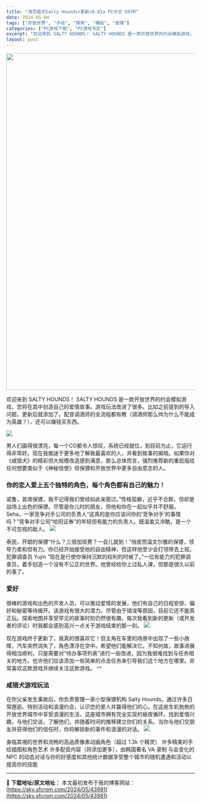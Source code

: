 ```yaml
---
title: "凊恧猎犬Salty Hounds+更新v0.81a PC中文 697M"
date: 2024-05-04
tags: ["开放世界", "手绘", "探索", "模拟", "爱情"]
categories: ["PC游戏下载", "PC游戏专区"]
excerpt: "欢迎来到 SALTY HOUNDS！ SALTY HOUNDS 是一款开放世界的约会模拟游戏，您将在其中创造自己的爱情故事。游戏玩法改进了很多。比如之前提到的导入问题，更新后就添加了。配音调酒师的全流程都有教（调酒师那么帅为什么不能成为英雄？），还可以赚钱买东西。 男人们画得很漂亮，每一个CG都令人&hellip;"
layout: post
---
```


<img class="aligncenter size-full wp-image-43982" src="https://sky.sfcrom.com/wp-content/uploads/2024/05/2024050410294221.webp" alt="" width="600" height="900" />

欢迎来到 SALTY HOUNDS！ SALTY HOUNDS 是一款开放世界的约会模拟游戏，您将在其中创造自己的爱情故事。游戏玩法改进了很多。比如之前提到的导入问题，更新后就添加了。配音调酒师的全流程都有教（调酒师那么帅为什么不能成为英雄？），还可以赚钱买东西。

<img src="https://sky.sfcrom.com/wp-content/uploads/2024/05/20240504183145-ed0d8.jpeg" />

男人们画得很漂亮，每一个CG都令人惊叹，系统已经就位，到目前为止，它运行得非常好。现在我痴迷于更多地了解我最喜欢的人，并看到故事的揭晓。如果你对《咸猎犬》的精彩但大规模改造感到满意，那么总体而言，强烈推荐新的重启版给任何想要类似于《神秘信使》但保镖和开放世界中更多自由意志的人。
<h3>你的恋人爱上五个独特的角色，每个角色都有自己的魅力！</h3>
诺鲁，首席保镖，我不记得我们曾经如此亲密过。”性格孤僻，近乎不合群，但却是战场上出色的保镖。尽管是你儿时的朋友，但他和你在一起似乎并不舒服。 Seha，一家竞争对手公司的负责人“这真的是你应该问你的‘竞争对手’的事情吗？”竞争对手公司“哈阳证券”的年轻但有能力的负责人。既温柔又冷酷，是一个不可忽视的敌人。

<img src="https://sky.sfcrom.com/wp-content/uploads/2024/05/20240504183149-a92aa.jpeg" />

泰民，开朗的保镖“什么？三倍加班费？一会儿就到！”俏皮而温文尔雅的保镖，领导力柔和但有力。你已经开始接受他的自由精神，但这样他至少会打领带去上班。犯罪调查员 Yujin “现在是行使你保持沉默的权利的时候了。”一位有能力的犯罪调查员，着手创​​造一个没有不公正的世界。他曾经给你上过私人课，但那是很久以前的事了。
<h3>爱好</h3>
很棒的游戏和出色的开发人员，可以推动爱情的发展，他们有自己的日程安排、偏好和秘密等待揭开。该游戏有很大的潜力。尽管由于错误等原因，目前它还不能真正玩。探索地图并享受罕见的故事时刻仍然很有趣，每次我看到新的更新（或开发者的评论）时我都会感到高兴一点关于游戏结束的那一刻。

<img src="https://sky.sfcrom.com/wp-content/uploads/2024/05/20240504183151-6d254.jpeg" />

现在游戏终于更新了，我真的很喜欢它！但主角在车里的场景中出现了一些小故障，汽车突然消失了，角色漂浮在空中。希望他们能解决它。不知何故，故事进展得相当顺利，只是需要对“待办事项列表”进行一些改进，因为我很难找到与任务相关的地方。也许他们应该添加一些简单的点击任务来引导我们这个地方在哪里。非常喜欢这款游戏并继续关注这款游戏。 ^^
<h3>咸猎犬游戏玩法</h3>
在你父亲发生事故后，你负责管理一家小型保镖机构 Salty Hounds。通过许多日常邂逅、特别活动和浪漫约会，认识您的爱人并赢得他们的心。在这座生机勃勃的开放世界城市中享受浪漫的生活，这座城市拥有完全实现的昼夜循环。找到爱情兴趣，与他们交谈，了解他们，并随着时间的推移建立你们的关系。当你与他们交朋友并获得他们的信任时，你将解锁新的事件和浪漫的对话。

<img src="https://sky.sfcrom.com/wp-content/uploads/2024/05/20240504183151-94089.jpeg" />

身临其境的世界和流畅的高品质像素动画角色（超过 1.3k 个精灵） 许多精美的手绘插图和角色艺术 许多配音内容（将添加更多），由韩国著名 VA 录制 与会变化的 NPC 的动态对话与你的好感度和其他统计数据享受整个城市的随机遭遇和活动以提高你的技能

---
📖 **下载地址/原文地址：** 本文最初发布于我的博客网站：[https://sky.sfcrom.com/2024/05/43981](https://sky.sfcrom.com/2024/05/43981)

